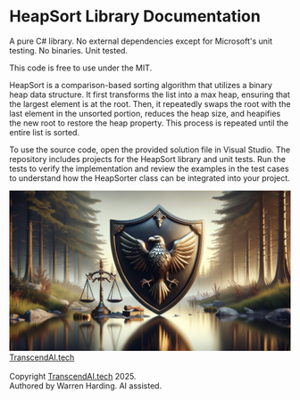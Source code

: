 # HeapSort Library Documentation

A pure C# library. No external dependencies except for Microsoft's unit testing. No binaries. Unit tested.

This code is free to use under the MIT.

HeapSort is a comparison-based sorting algorithm that utilizes a binary heap data structure. It first transforms the list into a max heap, ensuring that the largest element is at the root. Then, it repeatedly swaps the root with the last element in the unsorted portion, reduces the heap size, and heapifies the new root to restore the heap property. This process is repeated until the entire list is sorted.

To use the source code, open the provided solution file in Visual Studio. The repository includes projects for the HeapSort library and unit tests. Run the tests to verify the implementation and review the examples in the test cases to understand how the HeapSorter class can be integrated into your project.

![AI Image](aiimage.jpg)
[TranscendAI.tech](https://TranscendAI.tech)<br>
<br>
Copyright [TranscendAI.tech](https://TranscendAI.tech) 2025.</br>
Authored by Warren Harding. AI assisted.</br>